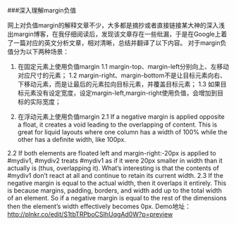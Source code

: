 ###深入理解margin负值

网上对负值margin的解释文章不少，大多都是摘抄或者直接链接某大神的深入浅出margin博客，在我仔细阅读后，发现该文章存在一些纰漏，于是在Google上着了一篇对应的英文分析文章，相对清晰，总结并翻译了以下内容。
对于margin负值分为以下两种场景：
1. 在固定元素上使用负值margin
1.1 margin-top、margin-left分别向上、左移动对应尺寸的元素；
1.2 margin-right、margin-bottom不是让目标元素向右、下移动元素，而是让最后的元素拉向目标元素，并覆盖目标元素；
1.3 如果目标元素没有设定宽度，设定margin-left,margin-right使用负值，会增加到目标的实际宽度；

2. 在浮动元素上使用负值margin
2.1 If a negative margin is applied opposite a float, it creates a void leading to the overlapping of content. This is great for liquid layouts where one column has a width of 100% while the other has a definite width, like 100px.

2.2 If both elements are floated left and margin-right:-20px is applied to #mydiv1, #mydiv2 treats #mydiv1 as if it were 20px smaller in width than it actually is (thus, overlapping it). What’s interesting is that the contents of #mydiv1 don’t react at all and continue to retain its current width.
2.3 If the negative margin is equal to the actual width, then it overlaps it entirely. This is because margins, padding, borders, and width add up to the total width of an element. So if a negative margin is equal to the rest of the dimensions then the element’s width effectively becomes 0px.
Demo地址：
http://plnkr.co/edit/S1tbTRPboCSIhUqgAd0W?p=preview
